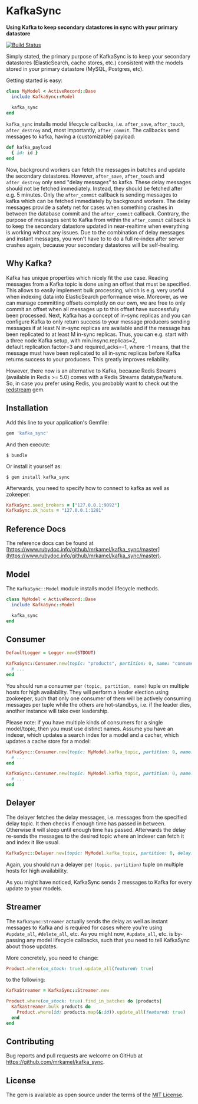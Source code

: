 # KafkaSync

**Using Kafka to keep secondary datastores in sync with your primary datastore**

[![Build Status](https://secure.travis-ci.org/mrkamel/kafka_sync.png?branch=master)](http://travis-ci.org/mrkamel/kafka_sync)

Simply stated, the primary purpose of KafkaSync is to keep your secondary
datastores (ElasticSearch, cache stores, etc.) consistent with the models
stored in your primary datastore (MySQL, Postgres, etc).

Getting started is easy:

```ruby
class MyModel < ActiveRecord::Base
  include KafkaSync::Model

  kafka_sync
end
```

`kafka_sync` installs model lifecycle callbacks, i.e. `after_save`,
`after_touch`, `after_destroy` and, most importantly, `after_commit`. The
callbacks send messages to kafka, having a (customizable) payload:

```ruby
def kafka_payload
  { id: id }
end
```

Now, background workers can fetch the messages in batches and update the
secondary datastores. However, `after_save`, `after_touch` and `after_destroy`
only send "delay messages" to kafka. These delay messages should not be fetched
immediately. Instead, they should be fetched after e.g. 5 minutes. Only the
`after_commit` callback is sending messages to kafka which can be fetched
immediately by background workers. The delay messages provide a safety net for
cases when something crashes in between the database commit and the
`after_commit` callback. Contrary, the purpose of messages sent to Kafka from
within the `after_commit` callback is to keep the secondary datastore updated
in near-realtime when everything is working without any issues. Due to the
combination of delay messages and instant messages, you won't have to to do a
full re-index after server crashes again, because your secondary datastores
will be self-healing.

## Why Kafka?

Kafka has unique properties which nicely fit the use case. Reading messages
from a Kafka topic is done using an offset that must be specified. This allows
to easily implement bulk processing, which is e.g. very useful when indexing
data into ElasticSearch performance wise. Moreover, as we can manage committing
offsets completly on our own, we are free to only commit an offset when all
messages up to this offset have successfully been processed. Next, Kafka has a
concept of in-sync replicas and you can configure Kafka to only return success
to your message producers sending messages if at least N in-sync replicas are
available and if the message has been replicated to at least M in-sync
replicas. Thus, you can e.g. start with a three node Kafka setup, with
min.insync.replicas=2, default.replication.factor=3 and required_acks=-1, where
-1 means, that the message must have been replicated to all in-sync replicas
before Kafka returns success to your producers. This greatly improves
reliability.

However, there now is an alternative to Kafka, because Redis Streams (available
in Redis >= 5.0) comes with a Redis Streams datatype/feature. So, in case you
prefer using Redis, you probably want to check out the
[redstream](https://github.com/mrkamel/redstream) gem.

## Installation

Add this line to your application's Gemfile:

```ruby
gem 'kafka_sync'
```

And then execute:

    $ bundle

Or install it yourself as:

    $ gem install kafka_sync

Afterwards, you need to specify how to connect to kafka as well as zokeeper:

```ruby
KafkaSync.seed_brokers = ["127.0.0.1:9092"]
KafkaSync.zk_hosts = "127.0.0.1:1281"
```

## Reference Docs

The reference docs can be found at
[https://www.rubydoc.info/github/mrkamel/kafka_sync/master](https://www.rubydoc.info/github/mrkamel/kafka_sync/master).


## Model

The `KafkaSync::Model` module installs model lifecycle methods.

```ruby
class MyModel < ActiveRecord::Base
  include KafkaSync::Model

  kafka_sync
end
```

## Consumer

```ruby
DefaultLogger = Logger.new(STDOUT)

KafkaSync::Consumer.new(topic: "products", partition: 0, name: "consumer", logger: DefaultLogger).run do |messages|
  # ...
end
```

You should run a consumer per `(topic, partition, name)` tuple on multiple
hosts for high availability. They will perform a leader election using
zookeeper, such that only one consumer of them will be actively consuming
messages per tuple while the others are hot-standbys, i.e. if the leader dies,
another instance will take over leadership.

Please note: if you have multiple kinds of consumers for a single model/topic,
then you must use distinct names. Assume you have an indexer, which updates a
search index for a model and a cacher, which updates a cache store for a model:

```ruby
KafkaSync::Consumer.new(topic: MyModel.kafka_topic, partition: 0, name: "indexer", logger: DefaultLogger).run do |messages|
  # ...
end

KafkaSync::Consumer.new(topic: MyModel.kafka_topic, partition: 0, name: "cacher", logger: DefaultLogger).run do |messages|
  # ...
end
```

## Delayer

The delayer fetches the delay messages, i.e. messages from the specified delay topic.
It then checks if enough time has passed in between. Otherwise it will sleep until
enough time has passed. Afterwards the delay re-sends the messages to the desired
topic where an indexer can fetch it and index it like usual.

```ruby
KafkaSync::Delayer.new(topic: MyModel.kafka_topic, partition: 0, delay: 300, logger: DefaultLogger).run
```

Again, you should run a delayer per `(topic, partition)` tuple on multiple
hosts for high availability.

As you might have noticed, KafkaSync sends 2 messages to Kafka for every update
to your models.

## Streamer

The `KafkaSync:Streamer` actually sends the delay as well as instant messages
to Kafka and is required for cases where you're using `#update_all`,
`#delete_all`, etc. As you might now, `#update_all`, etc. is by-passing any
model lifecycle callbacks, such that you need to tell KafkaSync about those
updates.

More concretely, you need to change:

```ruby
Product.where(on_stock: true).update_all(featured: true)
```

to the following:

```ruby
KafkaStreamer = KafkaSync::Streamer.new

Product.where(on_stock: true).find_in_batches do |products|
  KafkaStreamer.bulk products do
    Product.where(id: products.map(&:id)).update_all(featured: true)
  end
end
```

## Contributing

Bug reports and pull requests are welcome on GitHub at https://github.com/mrkamel/kafka_sync.

## License

The gem is available as open source under the terms of the [MIT License](http://opensource.org/licenses/MIT).
